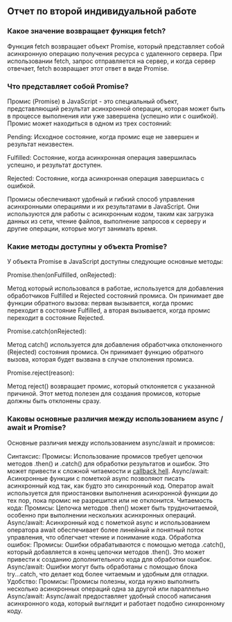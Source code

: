 ## Отчет по второй индивидуальной работе

### Какое значение возвращает функция fetch?
Функция fetch возвращает объект Promise, который представляет собой асинхронную операцию получения ресурса с удаленного сервера. При использовании fetch, запрос отправляется на сервер, и когда сервер отвечает, fetch возвращает этот ответ в виде Promise.

### Что представляет собой Promise?
Промис (Promise) в JavaScript - это специальный объект, представляющий результат асинхронной операции, которая может быть в процессе выполнения или уже завершена (успешно или с ошибкой). Промис может находиться в одном из трех состояний:

Pending: Исходное состояние, когда промис еще не завершен и результат неизвестен.

Fulfilled: Состояние, когда асинхронная операция завершилась успешно, и результат доступен.

Rejected: Состояние, когда асинхронная операция завершилась с ошибкой.

Промисы обеспечивают удобный и гибкий способ управления асинхронными операциями и их результатами в JavaScript. Они используются для работы с асинхронным кодом, таким как загрузка данных из сети, чтение файлов, выполнение запросов к серверу и другие операции, которые могут занимать время.

### Какие методы доступны у объекта Promise?
У объекта Promise в JavaScript доступны следующие основные методы:

Promise.then(onFulfilled, onRejected):

Метод который использовался в работае, используется для добавления обработчиков Fulfilled и Rejected состояний промиса. Он принимает две функции обратного вызова: первая вызывается, когда промис переходит в состояние Fulfilled, а вторая вызывается, когда промис переходит в состояние Rejected.

Promise.catch(onRejected):

Метод catch() используется для добавления обработчика отклоненного (Rejected) состояния промиса. Он принимает функцию обратного вызова, которая будет вызвана в случае отклонения промиса.

Promise.reject(reason): 

Метод reject() возвращает промис, который отклоняется с указанной причиной. Этот метод полезен для создания промисов, которые должны быть отклонены сразу.

### Каковы основные различия между использованием async / await и Promise?
Основные различия между использованием async/await и промисов:

Синтаксис:
Промисы: 
Использование промисов требует цепочки методов .then() и .catch() для обработки результатов и ошибок. Это может привести к сложной читаемости и  [callback hell](http://callbackhell.com/).
Async/await: Асинхронные функции с пометкой async позволяют писать асинхронный код так, как будто это синхронный код. Оператор await используется для приостановки выполнения асинхронной функции до тех пор, пока промис не разрешится или не отклонится.
Читаемость кода:
Промисы: Цепочка методов .then() может быть трудночитаемой, особенно при выполнении нескольких асинхронных операций.
Async/await: Асинхронный код с пометкой async и использованием оператора await обеспечивает более линейный и понятный поток управления, что облегчает чтение и понимание кода.
Обработка ошибок:
Промисы: Ошибки обрабатываются с помощью метода .catch(), который добавляется в конец цепочки методов .then(). Это может привести к созданию дополнительного кода для обработки ошибок.
Async/await: Ошибки могут быть обработаны с помощью блока try...catch, что делает код более читаемым и удобным для отладки.
Удобство:
Промисы: Промисы полезны, когда нужно выполнить несколько асинхронных операций одна за другой или параллельно
Async/await: Async/await предоставляет удобный способ написания асинхронного кода, который выглядит и работает подобно синхронному коду.
